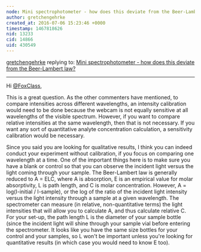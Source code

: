 ```yaml
---
node: Mini spectrophotometer - how does this deviate from the Beer-Lambert law?
author: gretchengehrke
created_at: 2016-07-06 15:23:46 +0000
timestamp: 1467818626
nid: 13233
cid: 14866
uid: 430549
---
```




[gretchengehrke](../profile/gretchengehrke) replying to: [Mini spectrophotometer - how does this deviate from the Beer-Lambert law?](../notes/FoxClass/06-23-2016/mini-spectrophotometer-how-does-this-deviate-from-the-beer-lambert-law)

----
Hi [@FoxClass](/profile/FoxClass), 

This is a great question. As the other commenters have mentioned, to compare intensities across different wavelengths, an intensity calibration would need to be done because the webcam is not equally sensitive at all wavelengths of the visible spectrum. However, if you want to compare relative intensities at the same wavelength, then that is not necessary. If you want any sort of quantitative analyte concentration calculation, a sensitivity calibration would be necessary. 

Since you said you are looking for qualitative results, I think you can indeed conduct your experiment without calibration, if you focus on comparing one wavelength at a time. One of the important things here is to make sure you have a blank or control so that you can observe the incident light versus the light coming through your sample. The Beer-Lambert law is generally reduced to A = ELC, where A is absorption, E is an empirical value for molar absorptivity, L is path length, and C is molar concentration. However, A = log(I-initial / I-sample), or the log of the ratio of the incident light intensity versus the light intensity through a sample at a given wavelength. The spectrometer can measure (in relative, non-quantitative terms) the light intensities that will allow you to calculate A, and thus calculate relative C. For your set-up, the path length L is the diameter of your sample bottle (since the incident light will shine through your sample vial before entering the spectrometer. It looks like you have the same size bottles for your control and your samples, so L won't be important unless you're looking for quantitative results (in which case you would need to know E too). 